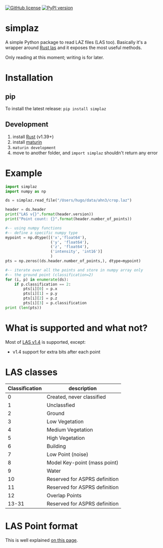 

[![GitHub license](https://img.shields.io/github/license/hugoledoux/simplaz)](https://github.com/hugoledoux/simplaz/blob/master/LICENSE) [![PyPI version](https://badge.fury.io/py/simplaz.svg)](https://pypi.org/project/simplaz/)

simplaz
=======

A simple Python package to read LAZ files (LAS too).
Basically it's a wrapper around [Rust las](https://docs.rs/las) and it exposes the most useful methods.

Only reading at this moment; writing is for later.


Installation
============

pip
---

To install the latest release: `pip install simplaz`


Development
-----------

  1. install [Rust](https://www.rust-lang.org/) (v1.39+)
  2. install [maturin](https://github.com/PyO3/maturin) 
  3. `maturin development`
  4. move to another folder, and `import simplaz` shouldn't return any error


Example
=======

```python
import simplaz
import numpy as np

ds = simplaz.read_file("/Users/hugo/data/ahn3/crop.laz")

header = ds.header
print("LAS v{}".format(header.version))
print("Point count: {}".format(header.number_of_points))

#-- using numpy functions
#-- define a specific numpy type
mypoint = np.dtype([('x','float64'), 
                    ('y', 'float64'), 
                    ('z', 'float64'), 
                    ('intensity', 'int16')]
                    ) 
pts = np.zeros((ds.header.number_of_points,), dtype=mypoint)

#-- iterate over all the points and store in numpy array only 
#-- the ground point (classification=2)
for (i, p) in enumerate(ds):
    if p.classification == 2:
        pts[i][0] = p.x
        pts[i][1] = p.y
        pts[i][2] = p.z
        pts[i][3] = p.classification
print (len(pts))
```


What is supported and what not?
===============================

Most of [LAS v1.4](https://www.asprs.org/wp-content/uploads/2010/12/LAS_1_4_r13.pdf) is supported, except:

 - v1.4 support for extra bits after each point
 


LAS classes
===========

| Classification | description                   | 
| -------------- | ----------------------------- |
|  0             | Created, never classified     |
|  1             | Unclassfied                   |
|  2             | Ground                        |
|  3             | Low Vegetation                |
|  4             | Medium Vegetation             |
|  5             | High Vegetation               |
|  6             | Building                      |
|  7             | Low Point (noise)             |
|  8             | Model Key-point (mass point)  |
|  9             | Water                         |
| 10             | Reserved for ASPRS definition |
| 11             | Reserved for ASPRS definition |
| 12             | Overlap Points                |
| 13-31          | Reserved for ASPRS definition |


LAS Point format
================

This is well explained [on this page](https://pylas.readthedocs.io/en/latest/intro.html#point-records).
